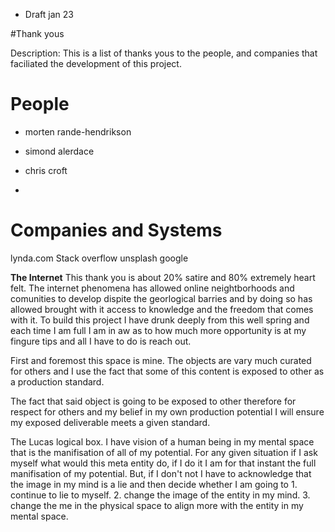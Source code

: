 - Draft jan 23

#Thank yous

Description: This is a list of thanks yous to the people, and companies that faciliated the development of this project.  

# People #
- morten rande-hendrikson
- simond alerdace
- chris croft

-


# Companies and Systems #

lynda.com
Stack overflow
unsplash
google

__The Internet__
This thank you is about 20% satire and 80% extremely heart felt. The internet phenomena has allowed online neightborhoods and comunities to develop dispite the georlogical barries and by doing so has allowed brought with it access to knowledge and the freedom that comes with it. To build this project I have drunk deeply from this well spring and each time I am full I am in aw as to how much more opportunity is at my fingure tips and all I have to do is reach out.   


First and foremost this space is mine. The objects are vary much curated for others and I use the fact that some of this content is exposed to other as a production standard.

The fact that said object is going to be exposed to other therefore for respect for others and my belief in my own production potential I will ensure my exposed deliverable meets a given standard.

The Lucas logical box. I have vision of a human being in my mental space that is the manifisation of all of my potential. For any given situation if I ask myself what would this meta entity do, if I do it I am for that instant the full manifisation of my potential. But, if I don't not I have to acknowledge that the image in my mind is a lie and then decide whether I am going to 1. continue to lie to myself. 2. change the image of the entity in my mind. 3. change the me in the physical space to align more with the entity in my mental space.
